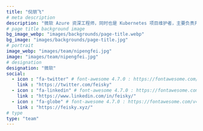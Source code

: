 ```yaml
---
title: "倪朋飞"
# meta description
description: "微软 Azure 资深工程师，同时也是 Kubernetes 项目维护者，主要负责开源容器编排系统 Kubernetes 在 Azure 的落地实践。"
# page title background image
bg_image_webp: "images/backgrounds/page-title.webp"
bg_image: "images/backgrounds/page-title.jpg"
# portrait
image_webp: "images/team/nipengfei.jpg"
image: "images/team/nipengfei.jpg"
# designation
designation: "微软"
social:
  - icon : "fa-twitter" # font-awesome 4.7.0 : https://fontawesome.com/v4.7.0/icons/
    link : "https://twitter.com/feisky"
  - icon : "fa-linkedin" # font-awesome 4.7.0 : https://fontawesome.com/v4.7.0/icons/
    link : "https://www.linkedin.com/in/feisky/"
  - icon : "fa-globe" # font-awesome 4.7.0 : https://fontawesome.com/v4.7.0/icons/
    link : "https://feisky.xyz/"
# type
type: "team"
---
```


